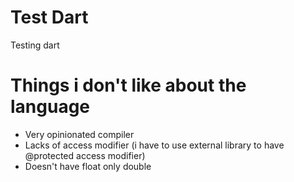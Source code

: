 # Test Dart
Testing dart

# Things i don't like about the language
- Very opinionated compiler
- Lacks of access modifier (i have to use external library to have @protected access modifier)
- Doesn't have float only double
